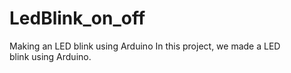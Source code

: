 # LedBlink_on_off
Making an LED blink using Arduino In this project, we made a LED blink using Arduino.
